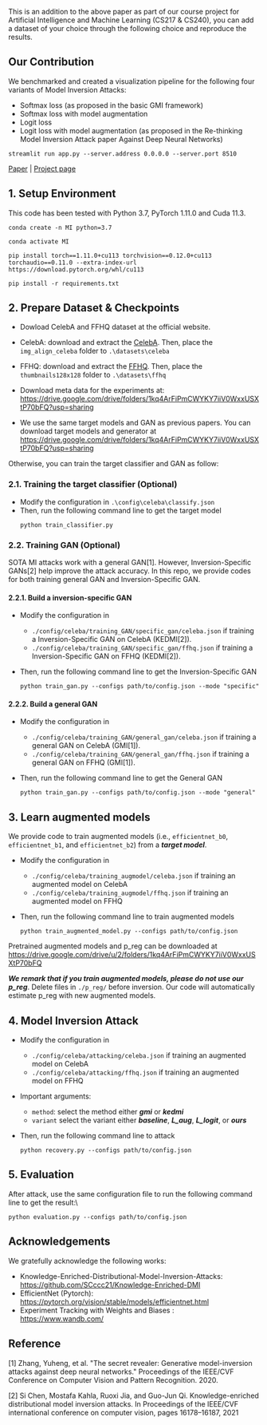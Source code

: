 
This is an addition to the above paper as part of our course project for Artificial Intelligence and Machine Learning (CS217 & CS240), you can add a dataset of your choice through the following choice and reproduce the results.

## Our Contribution

We benchmarked and created a visualization pipeline for the following four variants of Model Inversion Attacks:
- Softmax loss (as proposed in the basic GMI framework)
- Softmax loss with model augmentation
- Logit loss
- Logit loss with model augmentation (as proposed in the Re-thinking Model Inversion Attack paper Against Deep Neural Networks)

```
streamlit run app.py --server.address 0.0.0.0 --server.port 8510
```

[Paper](https://arxiv.org/pdf/2304.01669.pdf) | [Project page](https://ngoc-nguyen-0.github.io/re-thinking_model_inversion_attacks/)

## 1. Setup Environment
This code has been tested with Python 3.7, PyTorch 1.11.0 and Cuda 11.3. 

```
conda create -n MI python=3.7

conda activate MI

pip install torch==1.11.0+cu113 torchvision==0.12.0+cu113 torchaudio==0.11.0 --extra-index-url https://download.pytorch.org/whl/cu113

pip install -r requirements.txt
```

## 2. Prepare Dataset & Checkpoints

* Dowload CelebA and FFHQ dataset at the official website.
- CelebA: download and extract the [CelebA](https://mmlab.ie.cuhk.edu.hk/projects/CelebA.html). Then, place the `img_align_celeba` folder to `.\datasets\celeba`

- FFHQ: download and extract the [FFHQ](https://github.com/NVlabs/ffhq-dataset). Then, place the `thumbnails128x128` folder to `.\datasets\ffhq`

* Download meta data for the experiments at: https://drive.google.com/drive/folders/1kq4ArFiPmCWYKY7iiV0WxxUSXtP70bFQ?usp=sharing


* We use the same target models and GAN as previous papers. You can download target models and generator at https://drive.google.com/drive/folders/1kq4ArFiPmCWYKY7iiV0WxxUSXtP70bFQ?usp=sharing

Otherwise, you can train the target classifier and GAN as follow:
  

### 2.1. Training the target classifier (Optional)

- Modify the configuration in `.\config\celeba\classify.json`
- Then, run the following command line to get the target model
  ```
  python train_classifier.py
  ```

### 2.2. Training GAN (Optional)

SOTA MI attacks work with a general GAN[1]. However, Inversion-Specific GANs[2] help improve the attack accuracy. In this repo, we provide codes for both training general GAN and Inversion-Specific GAN.

#### 2.2.1. Build a inversion-specific GAN 
* Modify the configuration in
  * `./config/celeba/training_GAN/specific_gan/celeba.json` if training a Inversion-Specific GAN on CelebA (KEDMI[2]).
  * `./config/celeba/training_GAN/specific_gan/ffhq.json` if training a Inversion-Specific GAN on FFHQ (KEDMI[2]).
  
* Then, run the following command line to get the Inversion-Specific GAN
    ```
    python train_gan.py --configs path/to/config.json --mode "specific"
    ```

#### 2.2.2. Build a general GAN 
* Modify the configuration in
  * `./config/celeba/training_GAN/general_gan/celeba.json` if training a general GAN on CelebA (GMI[1]).
  * `./config/celeba/training_GAN/general_gan/ffhq.json` if training a general GAN on FFHQ (GMI[1]).
  
* Then, run the following command line to get the General GAN
    ```
    python train_gan.py --configs path/to/config.json --mode "general"
    ```

## 3. Learn augmented models
We provide code to train augmented models (i.e., `efficientnet_b0`, `efficientnet_b1`, and `efficientnet_b2`) from a ***target model***.
* Modify the configuration in
  * `./config/celeba/training_augmodel/celeba.json` if training an augmented model on CelebA
  * `./config/celeba/training_augmodel/ffhq.json` if training an augmented model on FFHQ
  
* Then, run the following command line to train augmented models
    ```
    python train_augmented_model.py --configs path/to/config.json
    ```

Pretrained augmented models and p_reg can be downloaded at https://drive.google.com/drive/u/2/folders/1kq4ArFiPmCWYKY7iiV0WxxUSXtP70bFQ

***We remark that if you train augmented models, please do not use our p_reg***. Delete files in `./p_reg/` before inversion. Our code will automatically estimate p_reg with new augmented models.

## 4. Model Inversion Attack

* Modify the configuration in
  * `./config/celeba/attacking/celeba.json` if training an augmented model on CelebA
  * `./config/celeba/attacking/ffhq.json` if training an augmented model on FFHQ

* Important arguments:
  * `method`: select the method either ***gmi*** or ***kedmi***
  * `variant` select the variant either ***baseline***, ***L_aug***, ***L_logit***, or ***ours***

* Then, run the following command line to attack
    ```
    python recovery.py --configs path/to/config.json
    ```

## 5. Evaluation

After attack, use the same configuration file to run the following command line to get the result:\
```
python evaluation.py --configs path/to/config.json
```

## Acknowledgements
We gratefully acknowledge the following works:
- Knowledge-Enriched-Distributional-Model-Inversion-Attacks: https://github.com/SCccc21/Knowledge-Enriched-DMI
- EfficientNet (Pytorch): https://pytorch.org/vision/stable/models/efficientnet.html
- Experiment Tracking with Weights and Biases : https://www.wandb.com/


## Reference
<a id="1">[1]</a> 
Zhang, Yuheng, et al. "The secret revealer: Generative model-inversion attacks against deep neural networks." Proceedings of the IEEE/CVF Conference on Computer Vision and Pattern Recognition. 2020.


<a id="2">[2]</a>  Si Chen, Mostafa Kahla, Ruoxi Jia, and Guo-Jun Qi. Knowledge-enriched distributional model inversion attacks. In Proceedings of the IEEE/CVF international conference on computer vision, pages 16178–16187, 2021
